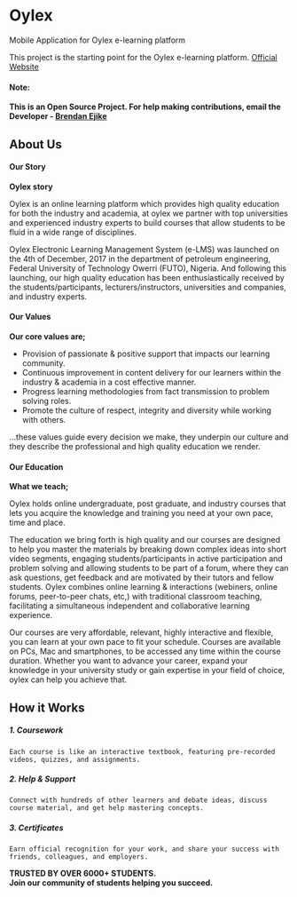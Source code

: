 ﻿# Oylex

Mobile Application for Oylex e-learning platform

This project is the starting point for the Oylex e-learning platform.
[Official Website](https://oylex.co)

#### Note:
__This is an Open Source Project. For help making contributions, email
the Developer - [Brendan Ejike](mailto:ejike.br@gmail.com)__

## About Us
#### Our Story
__Oylex story__

Oylex is an online learning platform which provides high quality
education for both the industry and academia, at oylex we partner with
top universities and experienced industry experts to build courses that
allow students to be fluid in a wide range of disciplines.

Oylex Electronic Learning Management System (e-LMS) was launched on the
4th of December, 2017 in the department of petroleum engineering,
Federal University of Technology Owerri (FUTO), Nigeria. And following
this launching, our high quality education has been enthusiastically
received by the students/participants, lecturers/instructors,
universities and companies, and industry experts.

#### Our Values
__Our core values are;__
- Provision of passionate & positive support that impacts our learning community.
- Continuous improvement in content delivery for our learners within the industry & academia in a cost effective manner.
- Progress learning methodologies from fact transmission to problem solving roles.
- Promote the culture of respect, integrity and diversity while working with others.

…these values guide every decision we make, they underpin our culture and they describe the professional and high quality education we render.

#### Our Education
__What we teach;__

Oylex holds online undergraduate, post graduate, and industry courses
that lets you acquire the knowledge and training you need at your own
pace, time and place.

The education we bring forth is high quality and our courses are designed to help you master the materials by breaking down complex ideas into short video segments, engaging students/participants in active participation and problem solving and allowing students to be part of a forum, where they can ask questions, get feedback and are motivated by their tutors and fellow students. Oylex combines online learning & interactions (webiners, online forums, peer-to-peer chats, etc,) with traditional classroom teaching, facilitating a simultaneous independent and collaborative learning experience.

Our courses are very affordable, relevant, highly interactive and flexible, you can learn at your own pace to fit your schedule. Courses are available on PCs, Mac and smartphones, to be accessed any time within the course duration. Whether you want to advance your career, expand your knowledge in your university study or gain expertise in your field of choice, oylex can help you achieve that.

## How it Works
##### 1. Coursework
    Each course is like an interactive textbook, featuring pre-recorded videos, quizzes, and assignments.
##### 2. Help & Support
    Connect with hundreds of other learners and debate ideas, discuss course material, and get help mastering concepts.
##### 3. Certificates
    Earn official recognition for your work, and share your success with friends, colleagues, and employers.

__TRUSTED BY OVER 6000+ STUDENTS.__  
__Join our community of students helping you succeed.__

<!--Certificate fingerprints:-->
<!--         SHA1: D0:F8:E4:00:F8:6B:3A:2D:CF:0D:59:F6:BF:21:17:2F:64:65:83:AA-->
<!--         SHA256: 81:F1:01:28:0C:91:D9:2A:72:09:14:C1:7E:5B:E7:58:ED:25:19:0D:96:E1:91:1D:6C:80:48:07:73:2C:5D:51-->